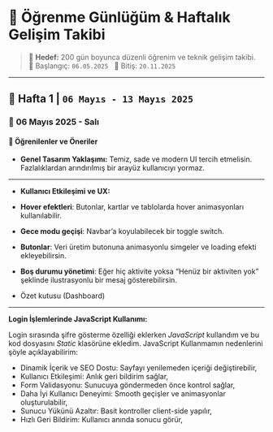 # 📘 Öğrenme Günlüğüm & Haftalık Gelişim Takibi

> 🚀 **Hedef:** 200 gün boyunca düzenli öğrenim ve teknik gelişim takibi.  
> 📅 Başlangıç: `06.05.2025` &nbsp; 🏁 Bitiş: `20.11.2025`

---

## 📆 **Hafta 1** | `06 Mayıs - 13 Mayıs 2025`

### 📅 **06 Mayıs 2025 - Salı**

#### 🔸 Öğrenilenler ve Öneriler
-  **Genel Tasarım Yaklaşımı:** Temiz, sade ve modern UI tercih etmelisin. Fazlalıklardan arındırılmış bir arayüz kullanıcıyı yormaz.

---
-  **Kullanıcı Etkileşimi ve UX:**

- **Hover efektleri**: Butonlar, kartlar ve tablolarda hover animasyonları kullanılabilir.

- **Gece modu geçişi**: Navbar’a koyulabilecek bir toggle switch.

- **Butonlar**: Veri üretim butonuna animasyonlu simgeler ve loading efekti ekleyebilirsin.

- **Boş durumu yönetimi**: Eğer hiç aktivite yoksa “Henüz bir aktiviten yok” şeklinde ilustrasyonlu bir mesaj gösterebilirsin.
- Özet kutusu (Dashboard)

---

**Login İşlemlerinde JavaScript Kullanımı:**

Login sırasında şifre gösterme özelliği eklerken *JavaScript* kullandım ve bu kod dosyasını *Static* klasörüne ekledim. JavaScript Kullanmamın nedenlerini şöyle açıklayabilirim:
- Dinamik İçerik ve SEO Dostu: Sayfayı yenilemeden içeriği değiştirebilir,
- Kullanıcı Etkileşimi: Anlık geri bildirim sağlar,
- Form Validasyonu: Sunucuya göndermeden önce kontrol sağlar,
- Daha İyi Kullanıcı Deneyimi: Smooth geçişler ve animasyonlar oluşturulabilir,
- Sunucu Yükünü Azaltır: Basit kontroller client-side yapılır,
- Hızlı Geri Bildirim: Kullanıcı anında sonucu görür,




